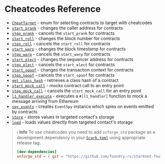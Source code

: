 # Cheatcodes Reference

- [`CheatTarget`](cheatcodes/cheat_target.md) - enum for selecting contracts to target with cheatcodes
- [`start_prank`](cheatcodes/start_prank.md) - changes the caller address for contracts
- [`stop_prank`](cheatcodes/stop_prank.md) - cancels the `start_prank` for contracts
- [`start_roll`](cheatcodes/start_roll.md) - changes the block number for contracts
- [`stop_roll`](cheatcodes/stop_roll.md) - cancels the `start_roll` for contracts
- [`start_warp`](cheatcodes/start_warp.md) - changes the block timestamp for contracts
- [`stop_warp`](cheatcodes/stop_warp.md) - cancels the `start_warp` for contracts
- [`start_elect`](cheatcodes/start_elect.md) - changes the sequencer address for contracts
- [`stop_elect`](cheatcodes/stop_elect.md) - cancels the `start_elect` for contracts
- [`start_spoof`](cheatcodes/start_spoof.md) - changes the transaction context for contracts
- [`stop_spoof`](cheatcodes/stop_spoof.md) - cancels the `start_spoof` for contracts
- [`get_class_hash`](cheatcodes/get_class_hash.md) - retrieves a class hash of a contract
- [`start_mock_call`](cheatcodes/start_mock_call.md) - mocks contract call to an entry point
- [`stop_mock_call`](cheatcodes/stop_mock_call.md) - cancels the `start_mock_call` for an entry point
- [`l1_handler_execute`](cheatcodes/l1_handler_execute.md) - executes a `#[l1_handler]` function to mock a message arriving from Ethereum
- [`spy_events`](cheatcodes/spy_events.md) - creates `EventSpy` instance which spies on events emitted by contracts
- [`store`](cheatcodes/store.md) - stores values in targeted contact's storage
- [`load`](cheatcodes/load.md) - loads values directly from targeted contact's storage

> ℹ️ **Info**
> To use cheatcodes you need to add `snforge_std` package as a development dependency in
> your [`Scarb.toml`](https://docs.swmansion.com/scarb/docs/guides/dependencies.html#development-dependencies)
> using appropriate release tag.
>
> ```toml
> [dev-dependencies]
> snforge_std = { git = "https://github.com/foundry-rs/starknet-foundry.git", tag = "v0.12.0" }
> ```
